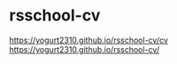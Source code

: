 # rsschool-cv
https://yogurt2310.github.io/rsschool-cv/cv  
https://yogurt2310.github.io/rsschool-cv/

